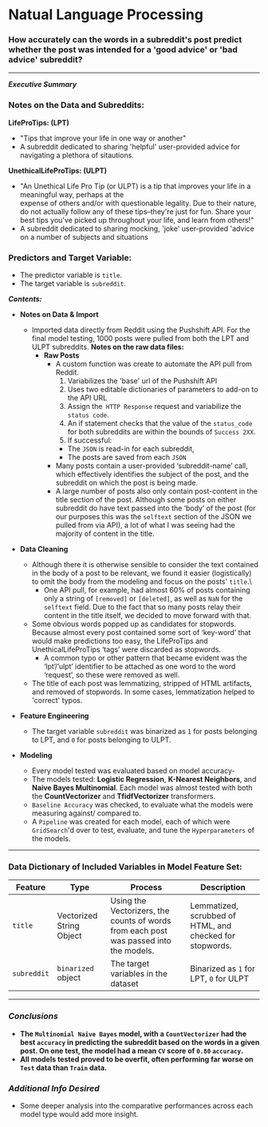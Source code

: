 # Natual Language Processing

### How accurately can the words in a subreddit's post predict whether the post was intended for a 'good advice' or 'bad advice' subreddit?

-------------------------------------------------

***Executive Summary***

### Notes on the Data and Subreddits:

**LifeProTips: (LPT)**
- "Tips that improve your life in one way or another"
- A subreddit dedicated to sharing 'helpful' user-provided advice for navigating a plethora of sitautions.

**UnethicalLifeProTips: (ULPT)**
- "An Unethical Life Pro Tip (or ULPT) is a tip that improves your life in a meaningful way, perhaps at the    
expense of others and/or with questionable legality. Due to their nature, do not actually follow any of these
tips–they're just for fun. Share your best tips you've picked up throughout your life, and learn from others!"
- A subreddit dedicated to sharing mocking, 'joke' user-provided 'advice on a number of subjects and situations

### Predictors and Target Variable:

- The predictor variable is `title`.
- The target variable is `subreddit`.

***Contents:***

- <b>Notes on Data & Import</b>

  - Imported data directly from Reddit using the Pushshift API. For the final model testing, 1000 posts were pulled from both the LPT and ULPT subreddits. **Notes on the raw data files:**
    - <b>Raw Posts</b>
      - A  custom function was create to automate the API pull from Reddit.
        1) Variabilizes the 'base' url of the Pushshift API
        2) Uses two editable dictionaries of parameters to add-on to the API URL
        3) Assign the` HTTP Response` request and variabilize the `status code`.
        4) An if statement checks that the value of the `status_code` for both subreddits are within the bounds of `Success 2XX`.
        5) If successful:
          - The `JSON` is read-in for each subreddit,
          - The posts are saved from each `JSON`
      - Many posts contain a user-provided ‘subreddit-name’ call, which effectively identifies the subject of the post, and the subreddit on which the post is being made.
      - A large number of posts also only contain post-content in the title section of the post. Although some posts on either subreddit do have text passed into the ‘body’ of the post (for our purposes this was the `selftext` section of the JSON we pulled from via API), a lot of what I was seeing had the majority of content in the title.

- <b>Data Cleaning</b>
  - Although there it is otherwise sensible to consider the text contained in the body of a post to be relevant, we found it easier (logistically) to omit the body from the modeling and focus on the posts' `title`.\
    - One API pull, for example, had almost 60% of posts containing only a string of `[removed]` or `[deleted]`, as well as `NaN` for the `selftext` field. Due to the fact that so many posts relay their content in the title itself, we decided to move forward with that.
  - Some obvious words popped up as candidates for stopwords. Because almost every post contained some sort of ‘key-word’ that would make predictions too easy, the LifeProTips and UnethicalLifeProTips ‘tags’ were discarded as stopwords.
    - A common typo or other pattern that became evident was the ‘lpt’/’ulpt’ identifier to be attached as one word to the word ‘request’, so these were removed as well.
  - The title of each post was lemmatizing, stripped of HTML artifacts, and  removed of stopwords. In some cases, lemmatization helped to 'correct' typos.

- <b>Feature Engineering</b>
  - The target variable `subreddit` was binarized as `1` for posts belonging to LPT, and `0` for posts belonging to ULPT.
- <b>Modeling</b>
  - Every model tested was evaluated based on model accuracy-
  - The models tested: **Logistic Regression**, **K-Nearest Neighbors**, and **Naive Bayes Multinomial**. Each model was almost tested with both the **CountVectorizer** and **TfidfVectorizer** transformers.
  - `Baseline Accuracy` was checked, to evaluate what the models were measuring against/ compared to.
  - A `Pipeline` was created for each model, each of which were `GridSearch`'d over to test, evaluate, and tune the `Hyperparameters` of the models.  

-------------------------------------------------
### <b>Data Dictionary of Included Variables in Model Feature Set</b>:

|Feature|Type|Process|Description|
|---|---|---|---|
|`title`|Vectorized String Object|Using the Vectorizers, the counts of words from each post was passed into the models.|Lemmatized, scrubbed of HTML, and checked for stopwords.|
|`subreddit`|`binarized` object|The target variables in the  dataset|Binarized as `1` for LPT, `0` for ULPT|



-------------------------------------------------
### ***Conclusions***

- **The `Multinomial Naive Bayes` model, with a `CountVectorizer` had the best `accuracy` in predicting the subreddit based on the words in a given post. On one test, the model had a mean `CV` score of `0.80` `accuracy`.**
- **All models tested proved to be overfit, often performing far worse on `Test` data than `Train` data.**


### ***Additional Info Desired***
- Some deeper analysis into the comparative performances across each model type would add more insight.
